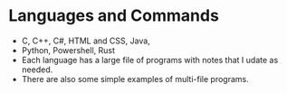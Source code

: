 # Languages and Commands
* C, C++, C#, HTML and CSS, Java, 
* Python, Powershell, Rust
* Each language has a large file of programs with notes that I udate as needed.
* There are also some simple examples of multi-file programs.